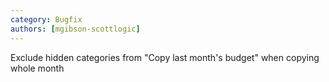 ```yaml
---
category: Bugfix
authors: [mgibson-scottlogic]
---
```


Exclude hidden categories from "Copy last month's budget" when copying whole month
